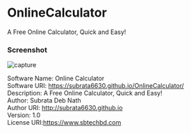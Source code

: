 # OnlineCalculator
A Free Online Calculator, Quick and Easy!

### Screenshot
![capture](https://cloud.githubusercontent.com/assets/13069768/25311405/be6d7856-2821-11e7-8dd5-388edd955513.PNG)


Software Name: Online Calculator</br>
Software URI: https://subrata6630.github.io/OnlineCalculator/</br>
Description: A Free Online Calculator, Quick and Easy!</br>
Author: Subrata Deb Nath</br>
Author URI: http://subrata6630.github.io</br>
Version: 1.0</br>
License URI:https://www.sbtechbd.com</br>
